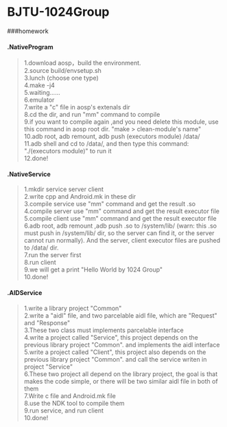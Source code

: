 BJTU-1024Group
=========

###homework
#### .NativeProgram
> 1.download aosp，build the environment. <br>
> 2.source build/envsetup.sh <br>
> 3.lunch (choose one type) <br>
> 4.make -j4 <br>
> 5.waiting...... <br>
> 6.emulator <br>
> 7.write a "c" file in aosp's extenals dir <br>
> 8.cd the dir, and run "mm" command to compile <br>
> 9.if you want to compile again ,and you need delete this module, use this command in aosp root dir. "make > clean-module's name" <br>
> 10.adb root, adb remount, adb push (executors module) /data/ <br>
> 11.adb shell and cd to /data/, and then type this command: "./(executors module)" to run it <br>
> 12.done! <br>

#### .NativeService
> 1.mkdir service server client <br>
> 2.write cpp and Android.mk in these dir <br>
> 3.compile service use "mm" command and get the result .so <br>
> 4.compile server  use "mm" command and get the result executor file <br>
> 5.compile client  use "mm" command and get the result executor file <br>
> 6.adb root, adb remount ,adb push .so to /system/lib/ (warn: this .so must push in /system/lib/ dir, so the server can find it, or the server cannot run normally). And the server, client executor files are pushed to /data/ dir. <br>
> 7.run the server first <br>
> 8.run client <br>
> 9.we will get a print "Hello World by 1024 Group" <br>
> 10.done! <br>

#### .AIDService
> 1.write a library project "Common" <br>
> 2.write a "aidl" file, and two parcelable aidl file, which are "Request" and "Response" <br>
> 3.These two class must implements parcelable interface <br>
> 4.write a project called "Service", this project depends on the previous library project "Common". and implements the aidl interface <br>
> 5.write a project called "Client", this project also depends on the previous library project "Common". and call the service writen in project "Service" <br>
> 6.These two project all depend on the library project, the goal is that makes the code simple, or there will be two similar aidl file in both of them <br>
> 7.Write c file and Android.mk file <br>
> 8.use the NDK tool to compile them <br>
> 9.run service, and run client <br>
> 10.done! <br>
